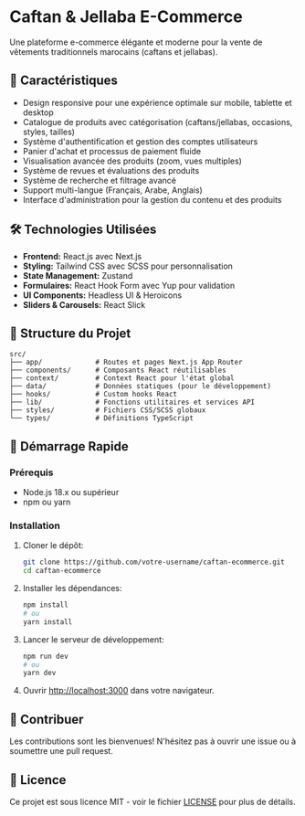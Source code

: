# Caftan & Jellaba E-Commerce

Une plateforme e-commerce élégante et moderne pour la vente de vêtements traditionnels marocains (caftans et jellabas).

## 🌟 Caractéristiques

- Design responsive pour une expérience optimale sur mobile, tablette et desktop
- Catalogue de produits avec catégorisation (caftans/jellabas, occasions, styles, tailles)
- Système d'authentification et gestion des comptes utilisateurs
- Panier d'achat et processus de paiement fluide
- Visualisation avancée des produits (zoom, vues multiples)
- Système de revues et évaluations des produits
- Système de recherche et filtrage avancé
- Support multi-langue (Français, Arabe, Anglais)
- Interface d'administration pour la gestion du contenu et des produits

## 🛠️ Technologies Utilisées

- **Frontend:** React.js avec Next.js
- **Styling:** Tailwind CSS avec SCSS pour personnalisation
- **State Management:** Zustand
- **Formulaires:** React Hook Form avec Yup pour validation
- **UI Components:** Headless UI & Heroicons
- **Sliders & Carousels:** React Slick

## 📁 Structure du Projet

```
src/
├── app/             # Routes et pages Next.js App Router
├── components/      # Composants React réutilisables
├── context/         # Context React pour l'état global
├── data/            # Données statiques (pour le développement)
├── hooks/           # Custom hooks React
├── lib/             # Fonctions utilitaires et services API
├── styles/          # Fichiers CSS/SCSS globaux
└── types/           # Définitions TypeScript
```

## 🚀 Démarrage Rapide

### Prérequis

- Node.js 18.x ou supérieur
- npm ou yarn

### Installation

1. Cloner le dépôt:
   ```bash
   git clone https://github.com/votre-username/caftan-ecommerce.git
   cd caftan-ecommerce
   ```

2. Installer les dépendances:
   ```bash
   npm install
   # ou
   yarn install
   ```

3. Lancer le serveur de développement:
   ```bash
   npm run dev
   # ou
   yarn dev
   ```

4. Ouvrir [http://localhost:3000](http://localhost:3000) dans votre navigateur.


## 🤝 Contribuer

Les contributions sont les bienvenues! N'hésitez pas à ouvrir une issue ou à soumettre une pull request.

## 📄 Licence

Ce projet est sous licence MIT - voir le fichier [LICENSE](LICENSE) pour plus de détails.

